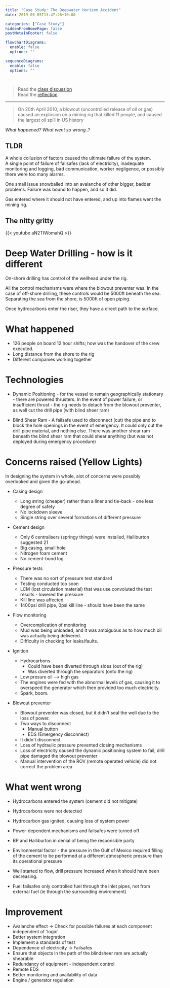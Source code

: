 ```yaml
---
title: "Case Study: The Deepwater Horizon Accident"
date: 2019-06-05T13:47:26+10:00

categories: ["Case Study"]
hiddenFromHomePage: false
postMetaInFooter: false

flowchartDiagrams:
  enable: false
  options: ""

sequenceDiagrams: 
  enable: false
  options: ""

---
```


> Read the [class discussion](../lab01)  
Read the [reflection](../reflections-case-study-the-deepwater-horizon-accident)

---

> On 20th April 2010, a blowout (uncontrolled release of oil or gas) caused an explosion on a mining rig that killed 11 people, and caused the largest oil spill in US history

_What happened? What went so wrong..?_

TLDR
---
A whole collusion of factors caused the ultimate failure of the system.  
A single point of failure of failsafes (lack of electricity), inadequate monitoring and logging, bad communication, worker negligence, or possibly there were too many alarms.

One small issue snowballed into an avalanche of other bigger, badder problems. Failure was bound to happen, and so it did.

Gas entered where it should not have entered, and up into flames went the mining rig.


The nitty gritty
---

{{< youtube aN2TIWomahQ >}}

# Deep Water Drilling - how is it different
On-shore drilling has control of the wellhead under the rig.

All the control mechanisms were where the blowout preventer was. In the case of off-shore drilling, these controls would be 5000ft beneath the sea.  
Separating the sea from the shore, is 5000ft of open piping.

Once hydrocarbons enter the riser, they have a direct path to the surface.

# What happened

* 126 people on board 12 hour shifts; how was the handover of the crew executed.
* Long distance from the shore to the rig
* Different companies working together

# Technologies

* Dynamic Positioning - for the vessel to remain geographically stationary - there are powered thrusters. In the event of power failure, or insufficient thrust - the rig needs to detach from the blowout preventer, as well cut the drill pipe (with blind sheer ram)

* Blind Shear Ram - A failsafe used to disconnect (cut) the pipe and to block the hole openings in the event of emergency. It could only cut the drill pipe material, and nothing else. There was another shear ram beneath the blind shear ram that could shear anything (but was not deployed during emergency procedure)

# Concerns raised (Yellow Lights)
In designing the system in whole, alot of concerns were possibly overlooked and given the go-ahead.

* Casing design
  * Long string (cheaper) rather than a liner and tie-back - one less degree of safety
  * No lockdown sleeve
  * Single string over several formations of different pressure

* Cement design
  * Only 6 centralisers (springy things) were installed, Halliburton suggested 21
  * Big casing, small hole
  * Nitrogen foam cement
  * No cement-bond log

* Pressure tests
  * There was no sort of pressure test standard
  * Testing conducted too soon
  * LCM (lost circulation material) that was use convoluted the test results - lowered the pressure
  * Kill line was affected
  * 1400psi drill pipe, 0psi kill line - should have been the same

* Flow monitoring
  * Overcomplication of monitoring
  * Mud was being unloaded, and it was ambiguous as to how much oil was actually being delivered.
  * Difficulty in checking for leaks/faults.

* Ignition
  - Hydrocarbons
    * Could have been diverted through sides (out of the rig)
    * Was diverted through the separators (onto the rig)
  * Low presure oil --> high gas
  * The engines were fed with the abnormal levels of gas, causing it to overspeed the generator which then provided too much electricity.
  * Spark, boom.
  
* Blowout preventer
  * Blowout preventer was closed, but it didn't seal the well due to the loss of power.
  * Two ways to disconnect
    * Manual button 
    * EDS (Emergency disconnect)
  - It didn't disconnect
  * Loss of hydraulic pressure prevented closing mechanisms
  * Loss of electricity caused the dynamic positioning system to fail, drill pipe damaged the blowout preventer
  * Manual intervention of the ROV (remote operated vehicle) did not correct the problem area


# What went wrong

* Hydrocarbons entered the system (cement did not mitigate)
* Hydrocarbons were not detected
* Hydrocarbon gas ignited, causing loss of system power
* Power-dependent mechanisms and failsafes were turned off 

* BP and Halliburton in denial of being the responsible party

* Environmental factor - the pressure in the Gulf of Mexico required filling of the cement to be performed at a different atmospheric pressure than its operational pressure

* Well started to flow, drill pressure increased when it should have been decreasing.

* Fuel failsafes only controlled fuel through the inlet pipes, not from external fuel (ie through the surrounding environment)

# Improvement

* Avalanche effect -> Check for possible failures at each component independent of 'logic'
* Better system integration
* Implement a standards of test
* Dependence of electricity -> Failsafes
* Ensure that objects in the path of the blindsheer ram are actually shearable
* Redundancy of equipment - independent control
* Remote EDS
* Better monitoring and availability of data
* Engine / generator regulation
